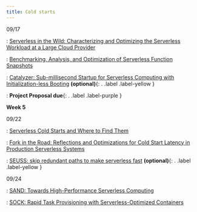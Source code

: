 ```yaml
---
title: Cold starts
---
```



09/17

: [Serverless in the Wild: Characterizing and Optimizing the Serverless Workload at a Large Cloud Provider](https://www.usenix.org/conference/atc20/presentation/shahrad)

: [Benchmarking, Analysis, and Optimization of Serverless Function Snapshots](https://arxiv.org/abs/2101.09355)
  
: [Catalyzer: Sub-millisecond Startup for Serverless Computing with Initialization-less Booting](https://ipads.se.sjtu.edu.cn/_media/publications/catalyzer-asplos20.pdf) **(optional)**{: . .label .label-yellow }

: **Project Proposal due**{: . .label .label-purple }


**Week 5**

09/22

: [Serverless Cold Starts and Where to Find Them](https://arxiv.org/abs/2410.06145)

: [Fork in the Road: Reflections and Optimizations for Cold Start Latency in Production Serverless Systems](https://www.usenix.org/conference/osdi25/presentation/chai-xiaohu)

: [SEUSS: skip redundant paths to make serverless fast](https://www.cs.bu.edu/~jappavoo/Resources/Papers/seuss.pdf) **(optional)**{: . .label .label-yellow }


09/24

: [SAND: Towards High-Performance Serverless Computing](https://www.usenix.org/conference/atc18/presentation/akkus)

: [SOCK: Rapid Task Provisioning with Serverless-Optimized Containers](https://www.usenix.org/conference/atc18/presentation/oakes)
